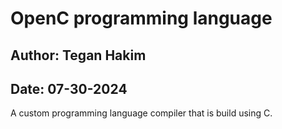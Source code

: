 # OpenC programming language
## Author: Tegan Hakim
## Date: 07-30-2024

A custom programming language compiler that is build using C.  
